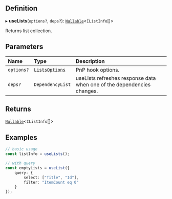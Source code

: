 
## Definition

▸ **useLists**(`options?`, `deps?`): [`Nullable`](../Types/NullableT.md)<`IListInfo`[]\>

Returns list collection.

## Parameters

| Name | Type | Description |
| :------ | :------ | :------ |
| `options?` | [`ListsOptions`](../Interfaces/ListsOptions.md) | PnP hook options. |
| `deps?` | `DependencyList` | useLists refreshes response data when one of the dependencies changes. |

## Returns

[`Nullable`](../Types/NullableT.md)<`IListInfo`[]\>

## Examples

```typescript
// basic usage
const listInfo = useLists();

// with query
const emptyLists = useList({
	query: {
		select: ["Title", "Id"],
		filter: "ItemCount eq 0"
	}
});
```